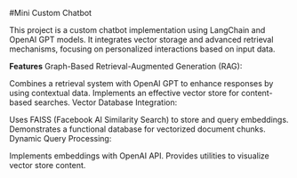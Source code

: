 #Mini Custom Chatbot

This project is a custom chatbot implementation using LangChain and OpenAI GPT models. It integrates vector storage and advanced retrieval mechanisms, focusing on personalized interactions based on input data.

**Features**
Graph-Based Retrieval-Augmented Generation (RAG):

Combines a retrieval system with OpenAI GPT to enhance responses by using contextual data.
Implements an effective vector store for content-based searches.
Vector Database Integration:

Uses FAISS (Facebook AI Similarity Search) to store and query embeddings.
Demonstrates a functional database for vectorized document chunks.
Dynamic Query Processing:

Implements embeddings with OpenAI API.
Provides utilities to visualize vector store content.
